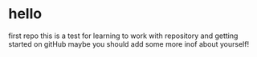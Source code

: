 # hello
first repo
this is a test for learning to work with repository and getting started on gitHub
maybe you should add some more inof about yourself!
